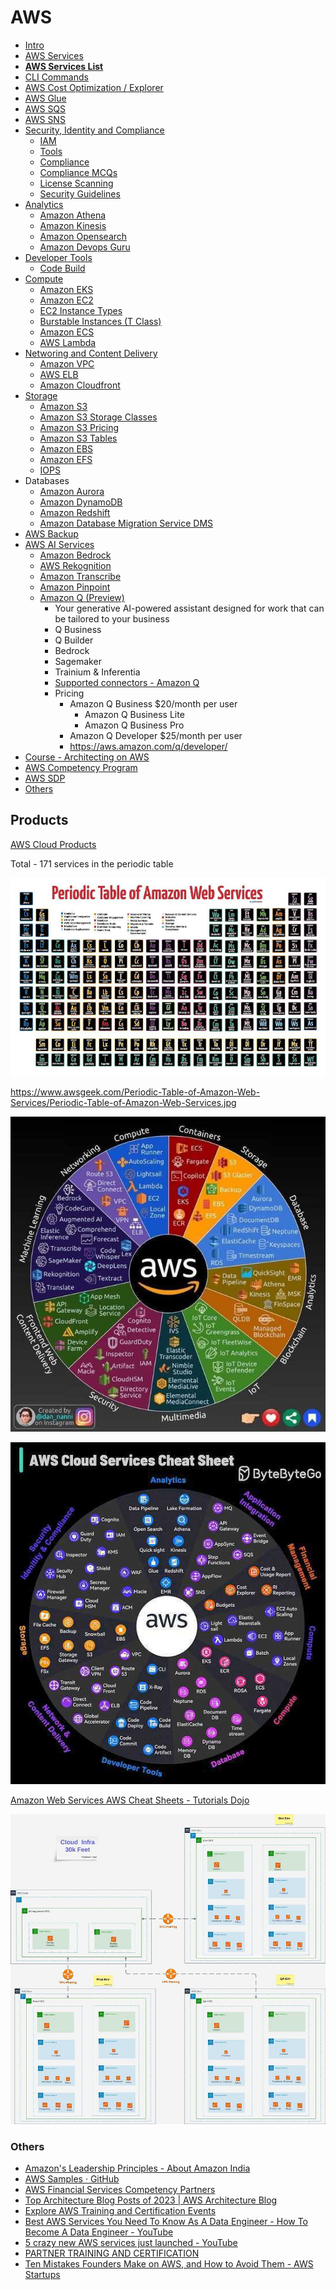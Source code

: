 # AWS

- [Intro](cloud/aws/intro.md)
- [AWS Services](aws-services)
- **[AWS Services List](cloud/aws/aws-services-list.md)**
- [CLI Commands](cli-commands)
- [AWS Cost Optimization / Explorer](cloud/aws/cost-optimization-explorer-billing.md)
- [AWS Glue](aws-glue)
- [AWS SQS](aws-sqs)
- [AWS SNS](cloud/aws/aws-sns.md)
- [Security, Identity and Compliance](security-identity-compliance/intro)
    - [IAM](security-identity-compliance/iam)
    - [Tools](cloud/aws/security-identity-compliance/tools.md)
    - [Compliance](cloud/aws/security-identity-compliance/compliance.md)
    - [Compliance MCQs](cloud/aws/security-identity-compliance/compliance-mcqs.md)
    - [License Scanning](cloud/aws/security-identity-compliance/license-scanning.md)
    - [Security Guidelines](cloud/aws/security-identity-compliance/security-guidelines.md)
- [Analytics](cloud/aws/analytics/readme.md)
    - [Amazon Athena](analytics/amazon-athena)
    - [Amazon Kinesis](cloud/aws/analytics/amazon-kinesis.md)
    - [Amazon Opensearch](cloud/aws/analytics/amazon-opensearch.md)
    - [Amazon Devops Guru](cloud/aws/analytics/amazon-devops-guru.md)
- [Developer Tools](developer-tools/intro)
    - [Code Build](developer-tools/code-build)
- [Compute](compute/readme.md)
    - [Amazon EKS](compute/amazon-eks)
    - [Amazon EC2](cloud/aws/compute/amazon-ec2.md)
    - [EC2 Instance Types](compute/ec2-instance-types)
    - [Burstable Instances (T Class)](cloud/aws/compute/burstable-instances.md)
    - [Amazon ECS](cloud/aws/compute/amazon-ecs.md)
    - [AWS Lambda](compute/aws-lambda)
- [Networing and Content Delivery](networking-content-delivery/intro)
    - [Amazon VPC](networking-content-delivery/amazon-vpc)
    - [AWS ELB](cloud/aws/networking-content-delivery/aws-elb-alb-nlb.md)
    - [Amazon Cloudfront](cloud/aws/networking-content-delivery/amazon-cloudfront.md)
- [Storage](storage/readme.md)
    - [Amazon S3](storage/amazon-s3)
    - [Amazon S3 Storage Classes](cloud/aws/storage/amazon-s3-storage-classes.md)
    - [Amazon S3 Pricing](cloud/aws/storage/amazon-s3-pricing.md)
    - [Amazon S3 Tables](cloud/aws/storage/amazon-s3-tables.md)
    - [Amazon EBS](storage/amazon-ebs)
    - [Amazon EFS](cloud/aws/storage/amazon-efs.md)
    - [IOPS](cloud/aws/storage/iops.md)
- Databases
    - [Amazon Aurora](databases-sql/aws-aurora/readme.md)
    - [Amazon DynamoDB](databases-nosql/aws-dynamodb/readme.md)
    - [Amazon Redshift](databases-sql/aws-redshift/readme.md)
    - [Amazon Database Migration Service DMS](aws-database-migration-service-dms)
- [AWS Backup](cloud/aws/aws-backup.md)
- [AWS AI Services](cloud/aws/aws-ai-services.md)
	- [Amazon Bedrock](cloud/aws/bedrock.md)
	- [AWS Rekognition](aws-rekognition)
	- [Amazon Transcribe](cloud/aws/amazon-transcribe.md)
	- [Amazon Pinpoint](amazon-pinpoint)
	- [Amazon Q (Preview)](https://aws.amazon.com/q/)
	    - Your generative AI-powered assistant designed for work that can be tailored to your business
	    - Q Business
	    - Q Builder
	    - Bedrock
	    - Sagemaker
	    - Trainium & Inferentia
	    - [Supported connectors - Amazon Q](https://docs.aws.amazon.com/amazonq/latest/business-use-dg/connectors-list.html)
	    - Pricing
			- Amazon Q Business  $20/month per user
				- Amazon Q Business Lite
				- Amazon Q Business Pro
			- Amazon Q Developer $25/month per user
			- https://aws.amazon.com/q/developer/
- [Course - Architecting on AWS](cloud/aws/course-architecting-on-aws.md)
- [AWS Competency Program](cloud/aws/aws-competency-program.md)
- [AWS SDP](cloud/aws/aws-sdp.md)
- [Others](cloud/aws/others.md)

## Products

[AWS Cloud Products](https://aws.amazon.com/products/)

Total - 171 services in the periodic table

![Periodic Table of AWS](../../media/Pasted%20image%2020240317231429.jpg)

https://www.awsgeek.com/Periodic-Table-of-Amazon-Web-Services/Periodic-Table-of-Amazon-Web-Services.jpg

![AWS Services List](../../media/Pasted%20image%2020240404231319.jpg)

![AWS Services Cheat Sheet](../../media/Pasted%20image%2020240831094913.jpg)

[Amazon Web Services AWS Cheat Sheets - Tutorials Dojo](https://tutorialsdojo.com/aws-cheat-sheets/)

![Cloud Infra 30K Feet Design](../../media/Pasted%20image%2020240205224442.jpg)

### Others

- [Amazon's Leadership Principles - About Amazon India](https://www.aboutamazon.in/about-us/leadership-principles)
- [AWS Samples · GitHub](https://github.com/aws-samples)
- [AWS Financial Services Competency Partners](https://aws.amazon.com/financial-services/partner-solutions/)
- [Top Architecture Blog Posts of 2023 | AWS Architecture Blog](https://aws.amazon.com/blogs/architecture/top-architecture-blog-posts-of-2023/)
- [Explore AWS Training and Certification Events](https://aws.amazon.com/training/events/)
- [Best AWS Services You Need To Know As A Data Engineer - How To Become A Data Engineer - YouTube](https://www.youtube.com/watch?v=XYZxufvwC14&ab_channel=SeattleDataGuy)
- [5 crazy new AWS services just launched - YouTube](https://www.youtube.com/watch?v=ekPbZqPvCRA&ab_channel=Fireship)
- [PARTNER TRAINING AND CERTIFICATION](https://pages.awscloud.com/GLOBAL-partner-GC-Get-Started-Today-2024-reg.html)
- [Ten Mistakes Founders Make on AWS, and How to Avoid Them - AWS Startups](https://aws.amazon.com/startups/learn/ten-mistakes-founders-make-on-aws-and-how-to-avoid-them#overview)
